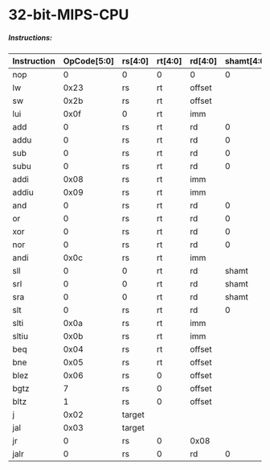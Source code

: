 # 32-bit-MIPS-CPU

##### Instructions:

| Instruction | OpCode[5:0] | rs[4:0] | rt[4:0] | rd[4:0] | shamt[4:0] | funct[4:0] |
| ----------- | ----------- | ------- | ------- | ------- | ---------- | ---------- |
| nop         | 0           | 0       | 0       | 0       | 0          | 0          |
| lw          | 0x23        | rs      | rt      | offset  |            |            |
| sw          | 0x2b        | rs      | rt      | offset  |            |            |
| lui         | 0x0f        | 0       | rt      | imm     |            |            |
| add         | 0           | rs      | rt      | rd      | 0          | 0x20       |
| addu        | 0           | rs      | rt      | rd      | 0          | 0x21       |
| sub         | 0           | rs      | rt      | rd      | 0          | 0x22       |
| subu        | 0           | rs      | rt      | rd      | 0          | 0x23       |
| addi        | 0x08        | rs      | rt      | imm     |            |            |
| addiu       | 0x09        | rs      | rt      | imm     |            |            |
| and         | 0           | rs      | rt      | rd      | 0          | 0x24       |
| or          | 0           | rs      | rt      | rd      | 0          | 0x25       |
| xor         | 0           | rs      | rt      | rd      | 0          | 0x26       |
| nor         | 0           | rs      | rt      | rd      | 0          | 0x27       |
| andi        | 0x0c        | rs      | rt      | imm     |            |            |
| sll         | 0           | 0       | rt      | rd      | shamt      | 0          |
| srl         | 0           | 0       | rt      | rd      | shamt      | 0x02       |
| sra         | 0           | 0       | rt      | rd      | shamt      | 0x03       |
| slt         | 0           | rs      | rt      | rd      | 0          | 0x2a       |
| slti        | 0x0a        | rs      | rt      | imm     |            |            |
| sltiu       | 0x0b        | rs      | rt      | imm     |            |            |
| beq         | 0x04        | rs      | rt      | offset  |            |            |
| bne         | 0x05        | rs      | rt      | offset  |            |            |
| blez        | 0x06        | rs      | 0       | offset  |            |            |
| bgtz        | 7           | rs      | 0       | offset  |            |            |
| bltz        | 1           | rs      | 0       | offset  |            |            |
| j           | 0x02        | target  |         |         |            |            |
| jal         | 0x03        | target  |         |         |            |            |
| jr          | 0           | rs      | 0       | 0x08    |            |            |
| jalr        | 0           | rs      | 0       | rd      | 0          | 0x09       |